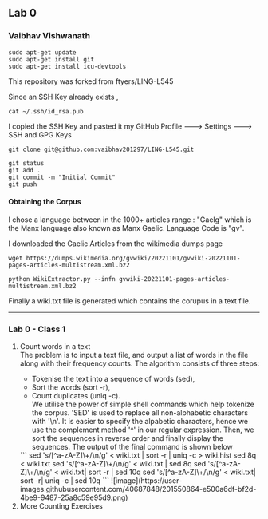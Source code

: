 <h2> Lab 0 </h2>
<h3> Vaibhav Vishwanath </h3>

```
sudo apt-get update
sudo apt-get install git
sudo apt-get install icu-devtools
```

This repository was forked from ftyers/LING-L545

Since an SSH Key already exists ,

```
cat ~/.ssh/id_rsa.pub
```

I copied the SSH Key and pasted it my GitHub Profile ---> Settings ---> SSH and GPG Keys

```
git clone git@github.com:vaibhav201297/LING-L545.git
```

```
git status
git add . 
git commit -m "Initial Commit"
git push
```


<h4> Obtaining the Corpus </h4>

I chose a language between in the 1000+ articles range : "Gaelg"  which is the Manx language also known as Manx Gaelic. 
Language Code is "gv".

I downloaded the Gaelic Articles from the wikimedia dumps page 

```
wget https://dumps.wikimedia.org/gvwiki/20221101/gvwiki-20221101-pages-articles-multistream.xml.bz2
```

```
python WikiExtractor.py --infn gvwiki-20221101-pages-articles-multistream.xml.bz2
```

Finally a wiki.txt file is generated which contains the corupus in a text file.

<hr>
<h3> Lab 0 - Class 1</h3>

<ol>
  <li> Count words in a text </li>
  The problem is to input a text file, and output a list of words in the file along with their frequency counts. The algorithm consists of three steps:
  <ul>
    <li>Tokenise the text into a sequence of words (sed),</li>
    <li>Sort the words (sort -r), </li>
    <li>Count duplicates (uniq -c).</li>
    We utilise the power of simple shell commands which help tokenize the corpus. 'SED' is used to replace all non-alphabetic characters with '\n'. It is easier to specify the alpabetic characters, hence we use the complement method '^' in our regular expression. Then, we sort the sequences in reverse order and finally display the sequences. The output of the final command is shown below
  </ul>
```
    sed 's/[^a-zA-Z]\+/\n/g' < wiki.txt | sort -r | uniq -c > wiki.hist
    sed 8q < wiki.txt
    sed 's/[^a-zA-Z]\+/\n/g' < wiki.txt | sed 8q
    sed 's/[^a-zA-Z]\+/\n/g' < wiki.txt| sort -r | sed 10q
    sed 's/[^a-zA-Z]\+/\n/g' < wiki.txt| sort -r| uniq -c  | sed 10q
```
  ![image](https://user-images.githubusercontent.com/40687848/201550864-e500a6df-bf2d-4be9-9487-25a8c59e95d9.png)
    <li>More Counting Exercises </li> 
  
  
  
 </ol>
  

 
 




